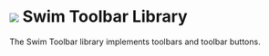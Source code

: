 # <a href="https://www.swimos.org"><img src="https://docs.swimos.org/readme/breach-marlin-blue-wide.svg"></a> Swim Toolbar Library

The Swim Toolbar library implements toolbars and toolbar buttons.
